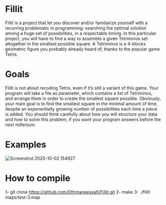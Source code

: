 # Fillit
Fillit is a project that let you discover and/or familiarize yourself with a recurring
problematic in programming: searching the optimal solution among a huge set of possibilities, in a respectable timing. In this particular project, you will have to find a way to
assemble a given Tetriminos set altogether in the smallest possible square.
A Tetriminos is a 4-blocks geometric figure you probably already heard of, thanks to
the popular game Tetris.

# Goals
Fillit is not about recoding Tetris, even if it’s still a variant of this game. Your program will take a file as parameter, which contains a list of Tetriminos, and arrange them
in order to create the smallest square possible.
Obviously, your main goal is to find the smallest square in the minimal amount of time,
despite an exponentially growing number of possibilities each time a piece is added.
You should think carefully about how you will structure your data and how to solve
this problem, if you want your program answers before the next millenium.

# Examples
![Screenshot 2020-10-02 154927](https://user-images.githubusercontent.com/44867969/94937147-18711800-04c7-11eb-8fa6-d5fa77a2637a.jpg)

# How to compile
1- git clone https://github.com/Othmaneessafi/Fillit.git
2- make
3- ./fillit maps/test-3.map
